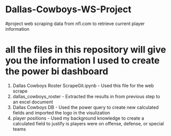 # Dallas-Cowboys-WS-Project

#project web scraping data from nfl.com to retrieve current player information 

# all the files in this repository will give you the information I used to create the power bi dashboard

1. Dallas Cowboys Roster ScrapeGit.ipynb - Used this file for the web scrape
2. dallas_cowboys_roster - Extracted the results in from previous step to an excel document
3. Dallas Cowboys DB - Used the power query to create new calculated fields and imported the logo in the visulization
4. player positions - Used my background knowledge to create a calculated field to justify is players were on offense, defense, or special teams
